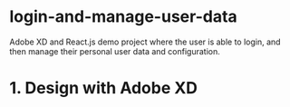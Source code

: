 # login-and-manage-user-data
Adobe XD and React.js demo project where the user is able to login, and then manage their personal user data and configuration.


# 1. Design with Adobe XD
